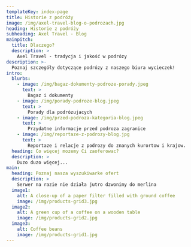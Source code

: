 ```yaml
---
templateKey: index-page
title: Historie z podróży
image: /img/axel-travel-blog-o-podrozach.jpg
heading: Historie z podróży
subheading: Axel Travel - Blog
mainpitch:
  title: Dlaczego?
  description: >
    Axel Travel - tradycja i jakość w podrózy
description: >-
  Poznaj szczegóły dotyczące podrózy z naszego biura wycieczek!
intro:
  blurbs:
    - image: /img/bagaz-dokumenty-podroze-porady.jpeg
      text: >
        Bagaz i dokumenty
    - image: /img/porady-podroze-blog.jpeg
      text: >
        Porady dla podrózujacych
    - image: /img/przed-podroza-kategoria-blog.jpeg
      text: >
        Przydatne informacje przed podroza zagranice
    - image: /img/reportaze-z-podrozy-blog.jpg
      text: >
        Reportaze i relacje z podrozy do znanych kurortow i krajow.
  heading: Co więcej mozemy Ci zaoferowac?
  description: >
    Duzo duzo więcej...
main:
  heading: Poznaj nasza wyszukiwarke ofert
  description: >
    Serwer na razie nie działa jutro dzwonimy do merlina
  image1:
    alt: A close-up of a paper filter filled with ground coffee
    image: /img/products-grid3.jpg
  image2:
    alt: A green cup of a coffee on a wooden table
    image: /img/products-grid2.jpg
  image3:
    alt: Coffee beans
    image: /img/products-grid1.jpg
---
```

